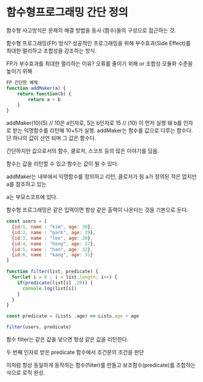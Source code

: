 # 함수형프로그래밍 간단 정의

함수형 사고방식은 문제의 해결 방법을 동사 (함수)들의 구성으로 접근하는 것.
 
함수형 프로그래밍(FP) 방식?
성공적인 프로그래밍을 위해 부수효과(Side Effect)를 최대한 멀리하고 조합성을 강조하는 방식.

FP가 부수효과를 최대한 멀리하는 이유?
오류를 줄이기 위해 or 조합성 모듈화 수준을 높이기 위해
 
```js
FP 간단한 예제
function addMaker(a) {
	return function(b) {
    	return a + b
    }
}
```

addMaker(10)(5) // 10은 a인자로, 5는 b인자로 15
// (10) 이 먼저 실행 돼 b를 인자로 받는 익명함수를 리턴해 10+5가 실행.
addMaker는 함수를 값으로 다루는 함수다. 단 하나의 값이 선언 되며 그 값은 함수다.

간단하지만 값으로서의 함수, 클로저, 스코프 등의 많은 이야기를 담음.

 

함수는 값을 리턴할 수 있고 함수는 값이 될 수 있다.

addMaker는 내부에서 익명함수를 정의하고 리턴, 클로저가 됨 a가 정의된 적은 없지만 a를 참조하고 있는

a는 부모스코프에 있다.

함수형 프로그래밍은 같은 입력이면 항상 같은 출력이 나온다는 것을 기본으로 둔다.

```js
const users = [
  {id:1, name : "kim", age: 30},
  {id:2, name : "park", age: 29},
  {id:3, name : "lee", age: 28},
  {id:4, name : "hong", age: 27},
  {id:5, name : "han", age: 32},
  {id:6, name : "kang", age: 31}
]

function filter(list, predicate) {
  for(let i = 0 ; i < list.length; i++) {
    if(predicate(list[i] ,29)) {
      console.log(list[i])
    }
  }
}

const predicate = (Lists ,age) => Lists.age > age

filter(users, predicate)
```

함수 filter는 같은 값을 넣으면 항상 같은 값을 리턴한다.

두 번째 인자로 받은 predicate 함수에서 조건문의 조건을 판단

이처럼 항상 동일하게 동작하는 함수(filter)를 만들고 보조함수(predicate)를 조합하는 식으로 로직 완성.